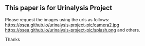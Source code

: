 ## This paper is for Urinalysis Project
Please request the images using the urls as follows:
https://osea.github.io/urinalysis-project-pic/camera2.jpg
https://osea.github.io/urinalysis-project-pic/splash.png
and others.

Thanks

